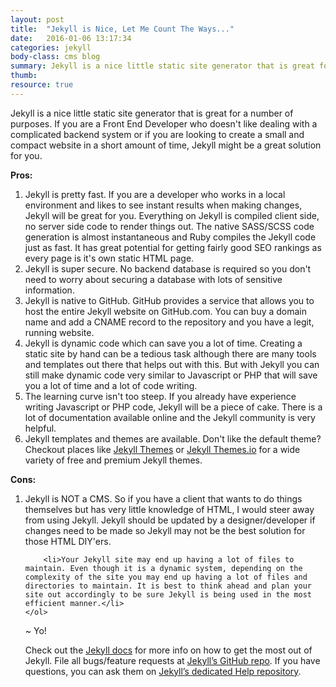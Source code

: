 ```yaml
---
layout: post
title:  "Jekyll is Nice, Let Me Count The Ways..."
date:   2016-01-06 13:17:34
categories: jekyll
body-class: cms blog
summary: Jekyll is a nice little static site generator that is great for a number of purposes. If you are a Front End Developer who doesn't like dealing with a complicated backend system or if you are looking to create a small and compact website in a short amount of time, Jekyll might be a great solution for you.
thumb: 
resource: true
---
```

<p>Jekyll is a nice little static site generator that is great for a number of purposes. If you are a Front End Developer who doesn't like dealing with a complicated backend system or if you are looking to create a small and compact website in a short amount of time, Jekyll might be a great solution for you.</p>

<p><strong>Pros:</strong><br />
	<ol>
		<li>Jekyll is pretty fast. If you are a developer who works in a local environment and likes to see instant results when making changes, Jekyll will be great for you. Everything on Jekyll is compiled client side, no server side code to render things out. The native SASS/SCSS code generation is almost instantaneous and Ruby compiles the Jekyll code just as fast. It has great potential for getting fairly good SEO rankings as every page is it's own static HTML page.</li>
		<li>Jekyll is super secure. No backend database is required so you don't need to worry about securing a database with lots of sensitive information.</li>
		<li>Jekyll is native to GitHub. GitHub provides a service that allows you to host the entire Jekyll website on GitHub.com. You can buy a domain name and add a CNAME record to the repository and you have a legit, running website.</li>
		<li>Jekyll is dynamic code which can save you a lot of time. Creating a static site by hand can be a tedious task although there are many tools and templates out there that helps out with this. But with Jekyll you can still make dynamic code very similar to Javascript or PHP that will save you a lot of time and a lot of code writing.</li>
		<li>The learning curve isn't too steep. If you already have experience writing Javascript or PHP code, Jekyll will be a piece of cake. There is a lot of documentation available online and the Jekyll community is very helpful.</li>
		<li>Jekyll templates and themes are available. Don't like the default theme? Checkout places like <a href="http://jekyllthemes.org/" target="_blank">Jekyll Themes</a> or <a href="http://jekyllthemes.io/" target="_blank">Jekyll Themes.io</a> for a wide variety of free and premium Jekyll themes.</li>
	</ol>
</p>

<p><strong>Cons:</strong><br />
	<ol>
		<li>Jekyll is NOT a CMS. So if you have a client that wants to do things themselves but has very little knowledge of HTML, I would steer away from using Jekyll. Jekyll should be updated by a designer/developer if changes need to be made so Jekyll may not be the best solution for those HTML DIY'ers.</li>

		<li>Your Jekyll site may end up having a lot of files to maintain. Even though it is a dynamic system, depending on the complexity of the site you may end up having a lot of files and directories to maintain. It is best to think ahead and plan your site out accordingly to be sure Jekyll is being used in the most efficient manner.</li>
	</ol>
</p>

<p> ~ Yo! </p>


Check out the [Jekyll docs][jekyll] for more info on how to get the most out of Jekyll. File all bugs/feature requests at [Jekyll’s GitHub repo][jekyll-gh]. If you have questions, you can ask them on [Jekyll’s dedicated Help repository][jekyll-help].

[jekyll]:      http://jekyllrb.com
[jekyll-gh]:   https://github.com/jekyll/jekyll
[jekyll-help]: https://github.com/jekyll/jekyll-help
[jekyll-themes]: http://jekyllthemes.org/